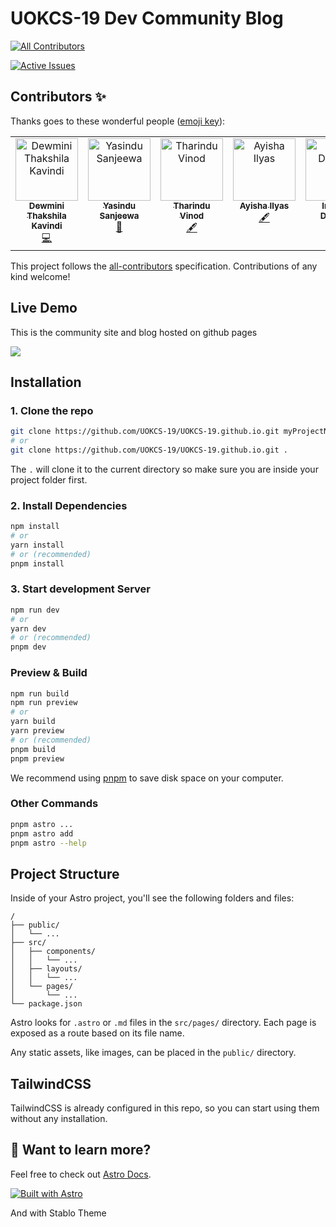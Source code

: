 # UOKCS-19 Dev Community Blog
<!-- ALL-CONTRIBUTORS-BADGE:START - Do not remove or modify this section -->
[![All Contributors](https://img.shields.io/badge/all_contributors-7-orange.svg?style=flat-square)](#contributors-)
<!-- ALL-CONTRIBUTORS-BADGE:END -->

[![Active Issues](https://deepsource.io/gh/UOKCS-19/UOKCS-19.github.io.svg/?label=active+issues&token=G05jCYgHjy_6OHj6OVgxb6LO)](https://deepsource.io/gh/UOKCS-19/UOKCS-19.github.io/?ref=repository-badge)

## Contributors ✨

Thanks goes to these wonderful people ([emoji key](https://allcontributors.org/docs/en/emoji-key)):

<!-- ALL-CONTRIBUTORS-LIST:START - Do not remove or modify this section -->
<!-- prettier-ignore-start -->
<!-- markdownlint-disable -->
<table>
  <tbody>
    <tr>
      <td align="center" valign="top" width="14.28%"><a href="https://github.com/KavindiDev"><img src="https://avatars.githubusercontent.com/u/99270120?v=4?s=100" width="100px;" alt="Dewmini Thakshila Kavindi"/><br /><sub><b>Dewmini Thakshila Kavindi</b></sub></a><br /><a href="https://github.com/UOKCS-19/UOKCS-19.github.io/commits?author=KavindiDev" title="Code">💻</a></td>
      <td align="center" valign="top" width="14.28%"><a href="https://github.com/YSanj98"><img src="https://avatars.githubusercontent.com/u/117887208?v=4?s=100" width="100px;" alt="Yasindu Sanjeewa"/><br /><sub><b>Yasindu Sanjeewa</b></sub></a><br /><a href="https://github.com/UOKCS-19/UOKCS-19.github.io/commits?author=YSanj98" title="Documentation">📖</a></td>
      <td align="center" valign="top" width="14.28%"><a href="https://github.com/weerawi"><img src="https://avatars.githubusercontent.com/u/108020013?v=4?s=100" width="100px;" alt="Tharindu Vinod"/><br /><sub><b>Tharindu Vinod</b></sub></a><br /><a href="#content-weerawi" title="Content">🖋</a></td>
      <td align="center" valign="top" width="14.28%"><a href="https://github.com/AyishaIlyas"><img src="https://avatars.githubusercontent.com/u/93942498?v=4?s=100" width="100px;" alt="Ayisha Ilyas"/><br /><sub><b>Ayisha Ilyas</b></sub></a><br /><a href="#content-AyishaIlyas" title="Content">🖋</a></td>
      <td align="center" valign="top" width="14.28%"><a href="https://github.com/ImeshaDilshani"><img src="https://avatars.githubusercontent.com/u/93858302?v=4?s=100" width="100px;" alt="Imesha Dilshani"/><br /><sub><b>Imesha Dilshani</b></sub></a><br /><a href="#content-ImeshaDilshani" title="Content">🖋</a></td>
      <td align="center" valign="top" width="14.28%"><a href="https://github.com/DinithiTharushini"><img src="https://avatars.githubusercontent.com/u/120458303?v=4?s=100" width="100px;" alt="DinithiTharushini"/><br /><sub><b>DinithiTharushini</b></sub></a><br /><a href="#content-DinithiTharushini" title="Content">🖋</a></td>
      <td align="center" valign="top" width="14.28%"><a href="https://github.com/ghstkillrD"><img src="https://avatars.githubusercontent.com/u/67953132?v=4?s=100" width="100px;" alt="Hirantha Ranathunga"/><br /><sub><b>Hirantha Ranathunga</b></sub></a><br /><a href="#content-ghstkillrD" title="Content">🖋</a></td>
    </tr>
  </tbody>
</table>

<!-- markdownlint-restore -->
<!-- prettier-ignore-end -->

<!-- ALL-CONTRIBUTORS-LIST:END -->

This project follows the [all-contributors](https://github.com/all-contributors/all-contributors) specification. Contributions of any kind welcome!

## Live Demo

This is the community site and blog hosted on github pages

<a href="https://uokcs-19.github.io/"><img src="https://img.shields.io/badge/Live%20Preview-online-brightgreen"></a>

## Installation

### 1. Clone the repo

```bash
git clone https://github.com/UOKCS-19/UOKCS-19.github.io.git myProjectName
# or
git clone https://github.com/UOKCS-19/UOKCS-19.github.io.git .
```

The `.` will clone it to the current directory so make sure you are inside your project folder first.

### 2. Install Dependencies

```bash
npm install
# or
yarn install
# or (recommended)
pnpm install
```

### 3. Start development Server

```bash
npm run dev
# or
yarn dev
# or (recommended)
pnpm dev
```

### Preview & Build

```bash
npm run build
npm run preview
# or
yarn build
yarn preview
# or (recommended)
pnpm build
pnpm preview
```

We recommend using [pnpm](https://pnpm.io/) to save disk space on your computer.

### Other Commands

```bash
pnpm astro ...
pnpm astro add
pnpm astro --help
```

## Project Structure

Inside of your Astro project, you'll see the following folders and files:

```
/
├── public/
│   └── ...
├── src/
│   ├── components/
│   │   └── ...
│   ├── layouts/
│   │   └── ...
│   └── pages/
│       └── ...
└── package.json
```

Astro looks for `.astro` or `.md` files in the `src/pages/` directory. Each page is exposed as a route based on its file name.

Any static assets, like images, can be placed in the `public/` directory.

## TailwindCSS

TailwindCSS is already configured in this repo, so you can start using them without any installation.

## 👀 Want to learn more?

Feel free to check out [Astro Docs](https://docs.astro.build).

[![Built with Astro](https://astro.badg.es/v1/built-with-astro.svg)](https://astro.build)

And with Stablo Theme
